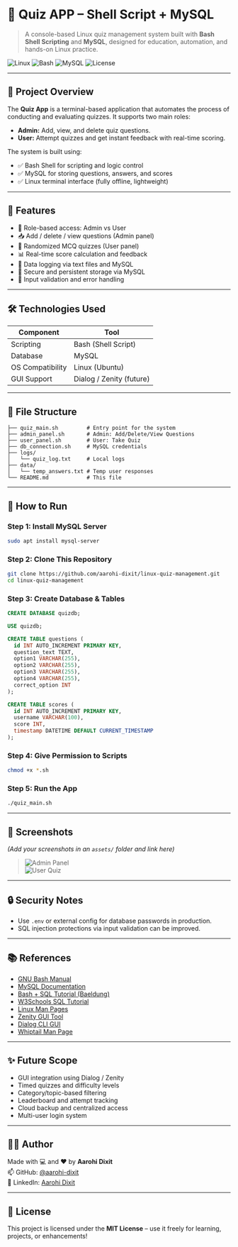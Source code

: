 # 🧠 Quiz APP – Shell Script + MySQL

> A console-based Linux quiz management system built with **Bash Shell Scripting** and **MySQL**, designed for education, automation, and hands-on Linux practice.

![Linux](https://img.shields.io/badge/platform-linux-informational)
![Bash](https://img.shields.io/badge/language-bash-brightgreen)
![MySQL](https://img.shields.io/badge/database-mysql-orange)
![License](https://img.shields.io/badge/license-MIT-blue)

---

## 📌 Project Overview

The **Quiz App** is a terminal-based application that automates the process of conducting and evaluating quizzes. It supports two main roles:
- **Admin:** Add, view, and delete quiz questions.
- **User:** Attempt quizzes and get instant feedback with real-time scoring.

The system is built using:
- ✅ Bash Shell for scripting and logic control  
- ✅ MySQL for storing questions, answers, and scores  
- ✅ Linux terminal interface (fully offline, lightweight)

---

## 🎯 Features

- 🔐 Role-based access: Admin vs User  
- 📥 Add / delete / view questions (Admin panel)  
- 🧾 Randomized MCQ quizzes (User panel)  
- 📊 Real-time score calculation and feedback  
- 📁 Data logging via text files and MySQL  
- 💾 Secure and persistent storage via MySQL  
- 🧪 Input validation and error handling  

---

## 🛠️ Technologies Used

| Component        | Tool                    |
|------------------|-------------------------|
| Scripting        | Bash (Shell Script)     |
| Database         | MySQL                   |
| OS Compatibility | Linux (Ubuntu)          |
| GUI Support      | Dialog / Zenity (future)|

---

## 📂 File Structure

```
├── quiz_main.sh         # Entry point for the system
├── admin_panel.sh       # Admin: Add/Delete/View Questions
├── user_panel.sh        # User: Take Quiz
├── db_connection.sh     # MySQL credentials
├── logs/
│   └── quiz_log.txt     # Local logs
├── data/
│   └── temp_answers.txt # Temp user responses
└── README.md            # This file
```

---

## 🚀 How to Run

### Step 1: Install MySQL Server
```bash
sudo apt install mysql-server
```

### Step 2: Clone This Repository
```bash
git clone https://github.com/aarohi-dixit/linux-quiz-management.git
cd linux-quiz-management
```

### Step 3: Create Database & Tables
```sql
CREATE DATABASE quizdb;

USE quizdb;

CREATE TABLE questions (
  id INT AUTO_INCREMENT PRIMARY KEY,
  question_text TEXT,
  option1 VARCHAR(255),
  option2 VARCHAR(255),
  option3 VARCHAR(255),
  option4 VARCHAR(255),
  correct_option INT
);

CREATE TABLE scores (
  id INT AUTO_INCREMENT PRIMARY KEY,
  username VARCHAR(100),
  score INT,
  timestamp DATETIME DEFAULT CURRENT_TIMESTAMP
);
```

### Step 4: Give Permission to Scripts
```bash
chmod +x *.sh
```

### Step 5: Run the App
```bash
./quiz_main.sh
```

---

## 📸 Screenshots

*(Add your screenshots in an `assets/` folder and link here)*  
> ![Admin Panel](LinuxQuizProject/admin-img)  
> ![User Quiz](LinuxQuizProject/user-img)

---

## 🔒 Security Notes

- Use `.env` or external config for database passwords in production.
- SQL injection protections via input validation can be improved.

---

## 📚 References

- [GNU Bash Manual](https://www.gnu.org/software/bash/manual/)
- [MySQL Documentation](https://dev.mysql.com/doc/)
- [Bash + SQL Tutorial (Baeldung)](https://www.baeldung.com/linux/bash-script-mysql)
- [W3Schools SQL Tutorial](https://www.w3schools.com/sql/)
- [Linux Man Pages](https://man7.org/linux/man-pages/)
- [Zenity GUI Tool](https://help.gnome.org/users/zenity/stable/)
- [Dialog CLI GUI](https://invisible-island.net/dialog/)
- [Whiptail Man Page](https://linux.die.net/man/1/whiptail)

---

## ✨ Future Scope

- GUI integration using Dialog / Zenity  
- Timed quizzes and difficulty levels  
- Category/topic-based filtering  
- Leaderboard and attempt tracking  
- Cloud backup and centralized access  
- Multi-user login system  

---

## 👩‍💻 Author

Made with 💻 and ❤️ by **Aarohi Dixit**  
📫 GitHub: [@aarohi-dixit](https://github.com/aarohi-dixit)  
🔗 LinkedIn: [Aarohi Dixit](https://linkedin.com/in/aarohidixit)

---

## 📄 License

This project is licensed under the **MIT License** – use it freely for learning, projects, or enhancements!

